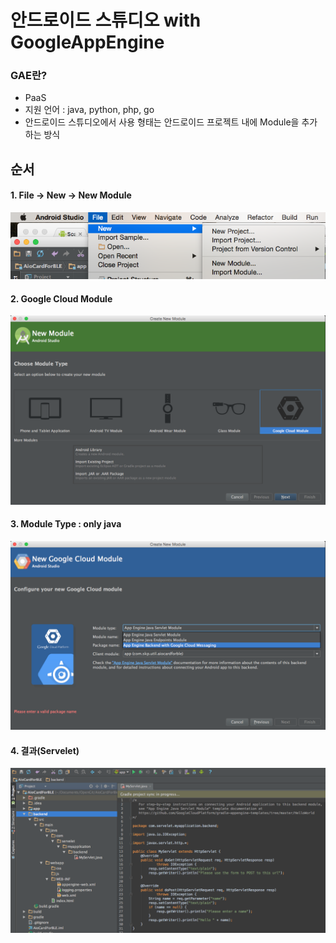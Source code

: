 # 안드로이드 스튜디오 with GoogleAppEngine
### GAE란? ###
* PaaS
* 지원 언어 : java, python, php, go
* 안드로이드 스튜디오에서 사용 형태는 안드로이드 프로젝트 내에 Module을 추가하는 방식

## 순서
#### 1. File -> New -> New Module
![GAE Menu 001](https://github.com/neilpark/2015_Plalab_AndroidStudioWithL/blob/master/res/gae_001.png?raw=true)
#### 2. Google Cloud Module
![GAE Menu 002](https://github.com/neilpark/2015_Plalab_AndroidStudioWithL/blob/master/res/gae_002.png?raw=true)
#### 3. Module Type : only java
![GAE Menu 003](https://github.com/neilpark/2015_Plalab_AndroidStudioWithL/blob/master/res/gae_003.png?raw=true)
#### 4. 결과(Servelet)
![GAE Menu 004](https://github.com/neilpark/2015_Plalab_AndroidStudioWithL/blob/master/res/gae_004.png?raw=true)
